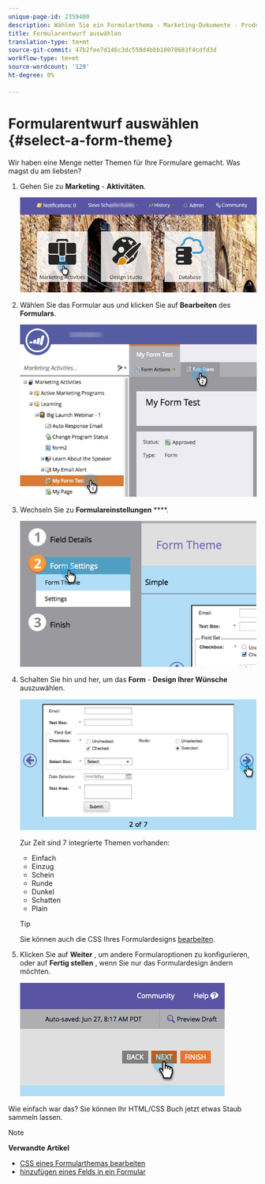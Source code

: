 ```yaml
---
unique-page-id: 2359400
description: Wählen Sie ein Formularthema - Marketing-Dokumente - Produktdokumentation
title: Formularentwurf auswählen
translation-type: tm+mt
source-git-commit: 47b2fee7d146c3dc558d4bbb10070683f4cdfd3d
workflow-type: tm+mt
source-wordcount: '129'
ht-degree: 0%

---
```



# Formularentwurf auswählen {#select-a-form-theme}

Wir haben eine Menge netter Themen für Ihre Formulare gemacht. Was magst du am liebsten?

1. Gehen Sie zu **Marketing** - **Aktivitäten**.

   ![](assets/login-marketing-activities-1.png)

1. Wählen Sie das Formular aus und klicken Sie auf **Bearbeiten** des **Formulars**.

   ![](assets/editform.png)

1. Wechseln Sie zu **Formulareinstellungen** ****.

   ![](assets/image2014-9-15-17-7-7.png)

1. Schalten Sie hin und her, um das **Form** - **Design Ihrer Wünsche** auszuwählen.

   ![](assets/image2014-9-15-17-3a7-3a20.png)

   Zur Zeit sind 7 integrierte Themen vorhanden:

   * Einfach
   * Einzug
   * Schein
   * Runde
   * Dunkel
   * Schatten
   * Plain

   >[!TIP]
   >
   >Sie können auch die CSS Ihres Formulardesigns [bearbeiten](../../../../product-docs/demand-generation/forms/form-design/edit-the-css-of-a-form-theme.md).

1. Klicken Sie auf **Weiter** , um andere Formularoptionen zu konfigurieren, oder auf **Fertig stellen** , wenn Sie nur das Formulardesign ändern möchten.

   ![](assets/image2014-9-15-17-3a8-3a22.png)

Wie einfach war das? Sie können Ihr HTML/CSS Buch jetzt etwas Staub sammeln lassen.

>[!NOTE]
>
>**Verwandte Artikel**
>
>* [CSS eines Formularthemas bearbeiten](../../../../product-docs/demand-generation/forms/form-design/edit-the-css-of-a-form-theme.md)
>* [hinzufügen eines Felds in ein Formular](add-a-field-to-a-form.md)

>




